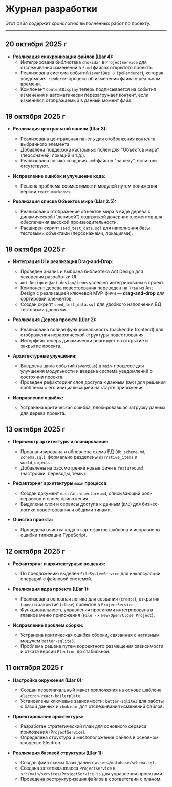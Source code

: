 # Журнал разработки

Этот файл содержит хронологию выполненных работ по проекту.

---

## 20 октября 2025 г

* **Реализация синхронизации файлов (Шаг 4):**
  * Интегрирована библиотека `chokidar` в `ProjectService` для отслеживания изменений в `*.md` файлах открытого проекта.
  * Реализована система событий (`eventBus` -> `ipcRenderer`), которая уведомляет `renderer`-процесс об изменении файла в реальном времени.
  * Компонент `ContentDisplay` теперь подписывается на события изменения и автоматически перезагружает контент, если изменился отображаемый в данный момент файл.

## 19 октября 2025 г

* **Реализация центральной панели (Шаг 3):**
  * Реализована центральная панель для отображения контента выбранного элемента.
  * Добавлена поддержка кастомных полей для "Объектов мира" (персонажей, локаций и т.д.).
  * Реализована логика создания `.md`-файлов "на лету", если они отсутствуют.

* **Исправление ошибок и улучшение кода:**
  * Решена проблема совместимости модулей путем понижения версии `react-markdown`.

* **Реализация списка Объектов мира (Шаг 2.5):**
  * Реализовано отображение объектов мира в виде дерева с динамической ("ленивой") подгрузкой дочерних элементов для обеспечения высокой производительности.
  * Расширен скрипт `seed_test_data.sql` для наполнения базы тестовыми объектами (персонажами, локациями).

## 18 октября 2025 г

* **Интеграция UI и реализация Drag-and-Drop:**
  * Проведен анализ и выбрана библиотека Ant Design для ускорения разработки UI.
  * `Ant Design` и `@ant-design/icons` успешно интегрированы в проект.
  * Компонент дерева повествования переведен на `Tree` из Ant Design с реализацией ключевой MVP-фичи — **drag-and-drop** для сортировки элементов.
  * Создан скрипт `seed_test_data.sql` для удобного наполнения БД тестовыми данными.

* **Реализация Дерева проекта (Шаг 2):**
  * Реализована полная функциональность (backend и frontend) для отображения иерархической структуры повествования.
  * Интерфейс теперь динамически реагирует на открытие и закрытие проекта.

* **Архитектурные улучшения:**
  * Внедрена шина событий (`eventBus`) в `main`-процессе для улучшения модульности и введена система уведомлений о состоянии проекта.
  * Проведен рефакторинг слоя доступа к данным (`DAO`) для решения проблемы с его инициализацией на старте приложения.

* **Исправление ошибок:**
  * Устранена критическая ошибка, блокировавшая загрузку данных для дерева проекта.

## 13 октября 2025 г

* **Пересмотр архитектуры и планирование:**
  * Проанализирована и обновлена схема БД (`db_scheme.md`, `schema.sql`), формально разделены `narrative_items` и `world_objects`.
  * Добавлены на рассмотрение новые фичи в `features.md` (настройки, переводы, темы).

* **Рефакторинг архитектуры `main` процесса:**
  * Создан документ `docs/architecture.md`, описывающий роли сервисов и слоев приложения.
  * Выделены слои и сервисы доступа к данным (`DAO`) для бизнес-логики повествования и общими типами.

* **Очистка проекта:**
  * Проведена очистка кода от артефактов шаблона и исправлены ошибки типизации TypeScript.

## 12 октября 2025 г

* **Рефакторинг и архитектурные решения:**
  * По предложению выделен `FileSystemService` для инкапсуляции операций с файловой системой.

* **Реализация ядра проекта (Шаг 1):**
  * Реализована основная логика для создания (`create`), открытия (`open`) и закрытия (`close`) проектов в `ProjectService`.
  * Функциональность управления проектами интегрирована в главное меню приложения (`File -> New/Open/Close Project`).

* **Исправление проблем сборки:**
  * Устранена критическая ошибка сборки, связанная с нативным модулем `better-sqlite3`.
  * Проблема решена путем корректного размещения зависимости и отката версии `Electron` до стабильной.

## 11 октября 2025 г

* **Настройка окружения (Шаг 0):**
  * Создан первоначальный макет приложения на основе шаблона `electron-react-boilerplate`.
  * Установлены ключевые зависимости: `better-sqlite3` для работы с базой данных и `chokidar` для отслеживания изменений файлов.

* **Проектирование архитектуры:**
  * Разработан стратегический план для основного сервиса приложения (`ProjectService`).
  * Определена структура и местоположение файлов в основном процессе Electron.

* **Реализация базовой структуры (Шаг 1):**
  * Создан файл схемы базы данных `assets/database/schema.sql`.
  * Создана заготовка класса `ProjectService` в `src/main/services/ProjectService.ts` для управления проектами.
  * Проведена реструктуризация файлов в соответствии с планом.
